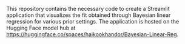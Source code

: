 This repository contains the necessary code to create a Streamlit application that visualizes the fit obtained through Bayesian linear regression for various prior settings. The application is hosted on the Hugging Face model hub at https://huggingface.co/spaces/haikookhandor/Bayesian-Linear-Reg.